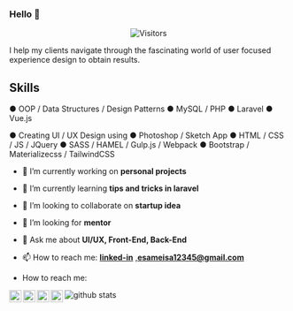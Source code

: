 ### Hello 👋
<p align="center"> <img src="https://komarev.com/ghpvc/?username=esameisa&label=Visitors" alt="Visitors"/></p>

I help my clients navigate through the fascinating world of user focused experience design to obtain results.

## Skills
● OOP / Data Structures / Design Patterns
● MySQL / PHP
● Laravel
● Vue.js

● Creating UI / UX Design using
● Photoshop / Sketch App
● HTML / CSS / JS / JQuery
● SASS / HAMEL / Gulp.js / Webpack
● Bootstrap / Materializecss / TailwindCSS


- 🔭 I’m currently working on **personal projects**
- 🌱 I’m currently learning **tips and tricks in laravel**
- 👯 I’m looking to collaborate on **startup idea**
- 🤔 I’m looking for **mentor**
- 💬 Ask me about **UI/UX, Front-End, Back-End**
- 📫 How to reach me: <a href="https://www.linkedin.com/in/esameisa/" target="_blank">**linked-in**</a> ,<a href="mailto:esameisa12345@gmail.com">**esameisa12345@gmail.com**</a>

- How to reach me: 

<a href="https://www.linkedin.com/in/esameisa/">
  <img align="left" alt="Esam Eisa" width="22px" src="https://cdn.jsdelivr.net/npm/simple-icons@v3/icons/linkedin.svg" />
</a>
<a href="https://twitter.com/Eng_esameisa">
  <img align="left" alt="Esam Eisa | Twitter" width="22px" src="https://cdn.jsdelivr.net/npm/simple-icons@v3/icons/twitter.svg" />
</a>
<a href="https://www.facebook.com/Esam.A.Eisa/">
  <img align="left" alt="Esam Eisa" width="22px" src="https://cdn.jsdelivr.net/npm/simple-icons@v3/icons/facebook.svg" />
</a>
<a href="https://github.com/esameisa/">
  <img align="left" alt="Esam Eisa" width="22px" src="https://cdn.jsdelivr.net/npm/simple-icons@v3/icons/github.svg" />
</a>
  
  
  
![github stats](https://github-readme-stats.vercel.app/api?username=esameisa&show_icons=true&theme=dark)
